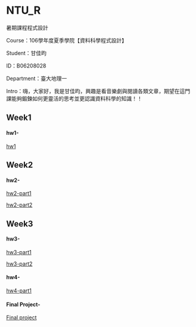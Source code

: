 # NTU_R
暑期課程程式設計

Course：106學年度夏季學院【資料科學程式設計】

Student：甘佳昀

ID：B06208028

Department：臺大地理一

Intro：嗨，大家好，我是甘佳昀，興趣是看音樂劇與閱讀各類文章，期望在這門課能夠鍛鍊如何更靈活的思考並更認識資料科學的知識！！

## Week1

#### hw1- 
[hw1](https://clairekan.github.io/NTU_R/week1/homework1.html)



## Week2

#### hw2- 
[hw2-part1](https://clairekan.github.io/NTU_R/week2/task1.html)

[hw2-part2](https://clairekan.github.io/NTU_R/week2/Task2%20(2).html)


## Week3

#### hw3-
[hw3-part1](https://clairekan.github.io/NTU_R/week3/hw1.html)

[hw3-part2](https://clairekan.github.io/NTU_R/week3/hw2.html)

#### hw4-
[hw4-part1](https://clairekan.github.io/NTU_R/week4/hw1.html)

#### Final Project-
[Final project](https://bourbon0212.shinyapps.io/Youbike/)

